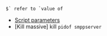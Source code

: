<!-- TITLE: Bash -->



``$` refer to `value of``



* [Script parameters](/bash/scriptparameters)
* [Kill massive]  kill `pidof smppserver`